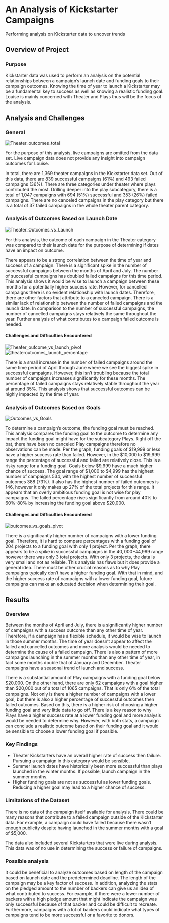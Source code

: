 # An Analysis of Kickstarter Campaigns
Performing analysis on Kickstarter data to uncover trends

## Overview of Project
### Purpose
Kickstarter data was used to perform an analysis on the potential relationships between a campaign’s launch date and funding goals to their campaign outcomes. Knowing the time of year to launch a Kickstarter may be a fundamental key to success as well as knowing a realistic funding goal. Louise is mainly concerned with Theater and Plays thus will be the focus of the analysis. 

## Analysis and Challenges
### General
![Theater_outcomes_total](theater_outcomes_total.png)

For the purpose of this analysis, live campaigns are omitted from the data set. Live campaign data does not provide any insight into campaign outcomes for Louise. 

In total, there are 1,369 theater campaigns in the Kickstarter data set.  Out of this data, there are 839 successful campaigns (61%) and 493 failed campaigns (36%). There are three categories under theater where plays contributed the most. Drilling deeper into the play subcategory, there is a total of 1,047 campaigns with 694 (51%) successful and 353 (26%) failed campaigns. There are no canceled campaigns in the play category but there is a total of 37 failed campaigns in the whole theater parent category.

### Analysis of Outcomes Based on Launch Date
![Theater_Outcomes_vs_Launch](Theater_Outcomes_vs_Launch.png)

For this analysis, the outcome of each campaign in the Theater category was compared to their launch date for the purpose of determining if dates have an impact on outcome. 

There appears to be a strong correlation between the time of year and success of a campaign. There is a significant spike in the number of successful campaigns between the months of April and July. The number of successful campaigns has doubled failed campaigns for this time period. This analysis shows it would be wise to launch a campaign between these months for a potentially higher success rate. However, for cancelled campaigns there is no evident relationship with launch dates. Therefore, there are other factors that attribute to a canceled campaign. There is a similar lack of relationship between the number of failed campaigns and the launch date. In comparison to the number of successful campaigns, the number of cancelled campaigns stays relatively the same throughout the year. Further analysis of what contributes to a campaign failed outcome is needed. 

#### Challenges and Difficulties Encountered
![Theater_outcome_vs_launch_pivot](Theater_outcome_vs_launch_pivot.png)
![theateroutcomes_launch_percentage](theateroutcomes_launch_percentage.png)

There is a small increase in the number of failed campaigns around the same time period of April through June where we see the biggest spike in successful campaigns. However, this isn’t troubling because the total number of campaigns increases significantly for these months. The percentage of failed campaigns stays relatively stable throughout the year at around 35%. This analysis shows that successful outcomes can be highly impacted by the time of year.

### Analysis of Outcomes Based on Goals

![Outcomes_vs_Goals](Outcomes_vs_Goals.png)

To determine a campaign’s outcome, the funding goal must be reached. This analysis compares the funding goal to the outcome to determine any impact the funding goal might have for the subcategory Plays. Right off the bat, there have been no canceled Play campaigns therefore no observations can be made. Per the graph, funding goals of $19,999 or less have a higher success rate than failed. However, in the $10,000 to $19,999 range the percentage of successful and failed are relatively close. This is a risky range for a funding goal. Goals below $9,999 have a much higher chance of success. The goal range of $1,000 to $4,999 has the highest number of campaigns 534, with the highest number of successful outcomes 388 (73%). It also has the highest number of failed outcomes is 146, however it only makes up 27% of the total projects for this range. It appears that an overly ambitious funding goal is not wise for play campaigns. The failed percentage rises significantly from around 40% to 60%-80% by increasing the funding goal above $20,000.

#### Challenges and Difficulties Encountered
![outcomes_vs_goals_pivot](outcomes_vs_goals_pivot.png)

There is a significantly higher number of campaigns with a lower funding goal. Therefore, it is hard to compare percentages with a funding goal of 204 projects to a funding goal with only 1 project. Per the graph, there appears to be a spike in successful campaigns in the $40,000-$44,999 range however there was only 3 total projects. With only 3 projects, the data is very small and not as reliable. This analysis has flaws but it does provide a general idea. There must be other crucial reasons as to why Play campaigns typically don’t have a higher funding goal. With that in mind, and the higher success rate of campaigns with a lower funding goal, future campaigns can make an educated decision when determining their goal. 

## Results

### Overview

Between the months of April and July, there is a significantly higher number of campaigns with a success outcome than any other time of year. Therefore, if a campaign has a flexible schedule, it would be wise to launch in those summer months. The time of year doesn’t appear to affect the failed and cancelled outcomes and more analysis would be needed to determine the cause of a failed campaign. There is also a pattern of more campaigns launching in the summer months than any other time of year, in fact some months double that of January and December. Theater campaigns have a seasonal trend of launch and success. 

There is a substantial amount of Play campaigns with a funding goal below $20,000. On the other hand, there are only 62 campaigns with a goal higher than $20,000 out of a total of 1065 campaigns. That is only 6% of the total campaigns. Not only is there a higher number of campaigns with a lower goal, but there is also a higher percentage of successful outcomes then failed outcomes. Based on this, there is a higher risk of choosing a higher funding goal and very little data to go off. There is a key reason to why Plays have a higher success rate at a lower funding goal and more analysis would be needed to determine why. However, with both stats, a campaign can conclude a realistic outcome based on their funding goal and it would be sensible to choose a lower funding goal if possible. 

### Key Findings

* Theater Kickstarters have an overall higher rate of success then failure. Pursuing a campaign in this category would be sensible.
* Summer launch dates have historically been more successful than plays launched in the winter months. If possible, launch campaign in the summer months.
* Higher funding goals are not as successful as lower funding goals. Reducing a higher goal may lead to a higher chance of success.


### Limitations of the Dataset

There is no data of the campaign itself available for analysis. There could be many reasons that contribute to a failed campaign outside of the Kickstarter data. For example, a campaign could have failed because there wasn’t enough publicity despite having launched in the summer months with a goal of $5,000. 

The data also included several Kickstarters that were live during analysis. This data was of no use in determining the success or failure of campaigns. 

### Possible analysis 

It could be beneficial to analyze outcomes based on length of the campaign based on launch date and the predetermined deadline. The length of the campaign may be a key factor of success. 
In addition, analyzing the stats on the pledged amount to the number of backers can give us an idea of what contributed to success. For example, if there were a lower number of backers with a high pledge amount that might indicate the campaign was only successful because of that backer and could be difficult to recreate. Furthermore, campaigns with a lot of backers could indicate what types of campaigns tend to be more successful or a favorite to donors.
